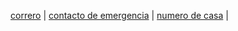 [correro](./correo.md) | [contacto de emergencia](./contactodeemergencia.md) | [numero de casa](./numerodecasa.md) |


